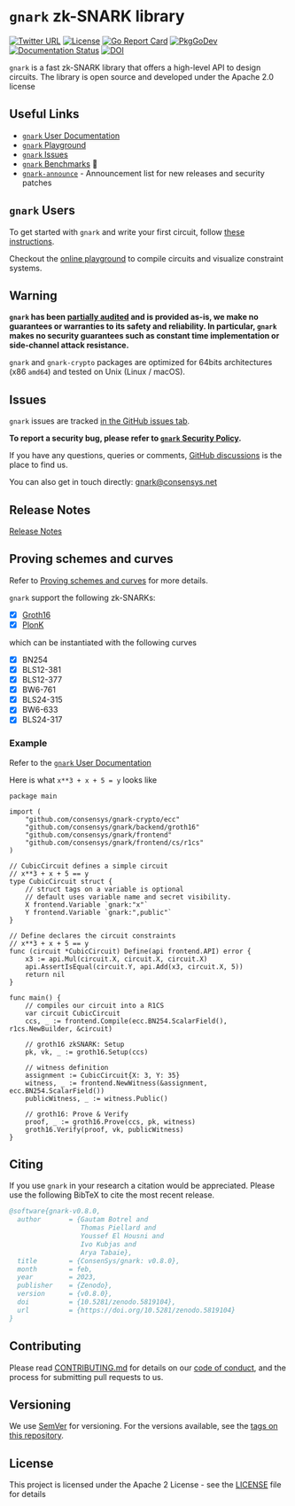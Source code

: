 # `gnark` zk-SNARK library

[![Twitter URL](https://img.shields.io/twitter/url/https/twitter.com/gnark_team.svg?style=social&label=Follow%20%40gnark_team)](https://twitter.com/gnark_team) [![License](https://img.shields.io/badge/license-Apache%202-blue)](LICENSE)
[![Go Report Card](https://goreportcard.com/badge/github.com/ConsenSys/gnark)](https://goreportcard.com/badge/github.com/ConsenSys/gnark)
[![PkgGoDev](https://pkg.go.dev/badge/mod/github.com/consensys/gnark)](https://pkg.go.dev/mod/github.com/consensys/gnark)
[![Documentation Status](https://readthedocs.com/projects/pegasys-gnark/badge/)][`gnark` User Documentation] [![DOI](https://zenodo.org/badge/DOI/10.5281/zenodo.5819104.svg)](https://doi.org/10.5281/zenodo.5819104)

`gnark` is a fast zk-SNARK library that offers a high-level API to design circuits. The library is open source and developed under the Apache 2.0 license


## Useful Links

* [`gnark` User Documentation]
* [`gnark` Playground]
* [`gnark` Issues]
* [`gnark` Benchmarks](https://docs.gnark.consensys.net/overview#gnark-is-fast) 🏁
* [`gnark-announce`] - Announcement list for new releases and security patches


## `gnark` Users

To get started with `gnark` and write your first circuit, follow [these instructions][`gnark` User Documentation].

Checkout the [online playground][`gnark` Playground] to compile circuits and visualize constraint systems.


## Warning

**`gnark` has been [partially audited](https://github.com/ConsenSys/gnark-crypto/blob/master/audit_oct2022.pdf) and is provided as-is, we make no guarantees or warranties to its safety and reliability. In particular, `gnark` makes no security guarantees such as constant time implementation or side-channel attack resistance.**

`gnark` and `gnark-crypto` packages are optimized for 64bits architectures (x86 `amd64`) and tested on Unix (Linux / macOS).

## Issues

`gnark` issues are tracked [in the GitHub issues tab][`gnark` Issues].

**To report a security bug, please refer to [`gnark` Security Policy](SECURITY.md).**

If you have any questions, queries or comments, [GitHub discussions] is the place to find us.

You can also get in touch directly: gnark@consensys.net

## Release Notes

[Release Notes](CHANGELOG.md)

## Proving schemes and curves

Refer to [Proving schemes and curves] for more details.

`gnark` support the following zk-SNARKs:

- [x] [Groth16](https://eprint.iacr.org/2016/260)
- [x] [PlonK](https://eprint.iacr.org/2019/953)

which can be instantiated with the following curves

- [x] BN254
- [x] BLS12-381
- [x] BLS12-377
- [x] BW6-761
- [x] BLS24-315
- [x] BW6-633
- [x] BLS24-317

### Example

Refer to the [`gnark` User Documentation]

Here is what `x**3 + x + 5 = y` looks like

```golang
package main

import (
	"github.com/consensys/gnark-crypto/ecc"
	"github.com/consensys/gnark/backend/groth16"
	"github.com/consensys/gnark/frontend"
	"github.com/consensys/gnark/frontend/cs/r1cs"
)

// CubicCircuit defines a simple circuit
// x**3 + x + 5 == y
type CubicCircuit struct {
	// struct tags on a variable is optional
	// default uses variable name and secret visibility.
	X frontend.Variable `gnark:"x"`
	Y frontend.Variable `gnark:",public"`
}

// Define declares the circuit constraints
// x**3 + x + 5 == y
func (circuit *CubicCircuit) Define(api frontend.API) error {
	x3 := api.Mul(circuit.X, circuit.X, circuit.X)
	api.AssertIsEqual(circuit.Y, api.Add(x3, circuit.X, 5))
	return nil
}

func main() {
	// compiles our circuit into a R1CS
	var circuit CubicCircuit
	ccs, _ := frontend.Compile(ecc.BN254.ScalarField(), r1cs.NewBuilder, &circuit)

	// groth16 zkSNARK: Setup
	pk, vk, _ := groth16.Setup(ccs)

	// witness definition
	assignment := CubicCircuit{X: 3, Y: 35}
	witness, _ := frontend.NewWitness(&assignment, ecc.BN254.ScalarField())
	publicWitness, _ := witness.Public()

	// groth16: Prove & Verify
	proof, _ := groth16.Prove(ccs, pk, witness)
	groth16.Verify(proof, vk, publicWitness)
}

```

## Citing

If you use `gnark` in your research a citation would be appreciated.
Please use the following BibTeX to cite the most recent release.

```bib
@software{gnark-v0.8.0,
  author       = {Gautam Botrel and
                  Thomas Piellard and
                  Youssef El Housni and
                  Ivo Kubjas and
                  Arya Tabaie},
  title        = {ConsenSys/gnark: v0.8.0},
  month        = feb,
  year         = 2023,
  publisher    = {Zenodo},
  version      = {v0.8.0},
  doi          = {10.5281/zenodo.5819104},
  url          = {https://doi.org/10.5281/zenodo.5819104}
}
```

## Contributing

Please read [CONTRIBUTING.md](CONTRIBUTING.md) for details on our [code of conduct](CODE_OF_CONDUCT.md), and the process for submitting pull requests to us.

## Versioning

We use [SemVer](http://semver.org/) for versioning. For the versions available, see the [tags on this repository](https://github.com/consensys/gnark/tags).

## License

This project is licensed under the Apache 2 License - see the [LICENSE](LICENSE) file for details

[`gnark` Issues]: https://github.com/consensys/gnark/issues
[`gnark` Playground]: https://play.gnark.io
[`gnark` User Documentation]: https://docs.gnark.consensys.net/
[GitHub discussions]: https://github.com/ConsenSys/gnark/discussions
[Proving schemes and curves]: https://docs.gnark.consensys.net/Concepts/schemes_curves
[`gnark-announce`]: https://groups.google.com/g/gnark-announce
[@gnark_team]: https://twitter.com/gnark_team
